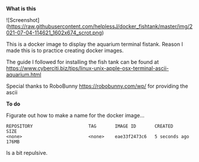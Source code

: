 **What is this**

![Screenshot] (https://raw.githubusercontent.com/helplessJ/docker_fishtank/master/img/2021-07-04-114621_1602x674_scrot.png)

This is a docker image to display the aquarium terminal fistank.  Reason I made this is to practice creating docker images. 

The guide I followed for installing the fish tank can be found at https://www.cyberciti.biz/tips/linux-unix-apple-osx-terminal-ascii-aquarium.html

Special thanks to RoboBunny https://robobunny.com/wp/ for providing the ascii 

**To do**

Figurate out how to make a name for the docker image... 

    REPOSITORY                     TAG       IMAGE ID       CREATED         SIZE
    <none>                         <none>    eae33f2473c6   5 seconds ago   176MB

Is a bit repulsive.